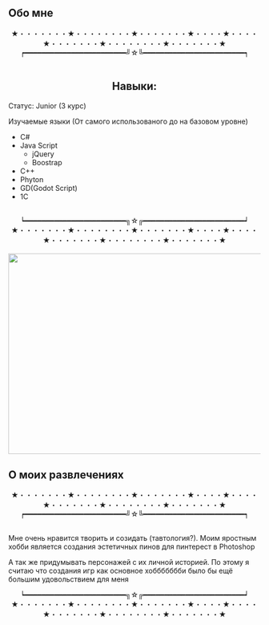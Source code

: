 <h2>Обо мне </h2>
 <div id="header" align="center">
  ★・・・・・・・★・・・・・・・・★・・・・・・・★・・・・★・・・・★・・・・・・・★・・・・・・・・★・・・・・・・★<br>
 ┍━━━━━━━━━━━━━━━━━━━━━━━━╝☆╚━━━━━━━━━━━━━━━━━━━━━━━━┑<br><br>
  <h2>Навыки:</h2>
  <p align="left " >Статус: Junior (3 курс)</p> 
  <p align="left " > Изучаемые языки (От самого использованого до на базовом уровне)</p>  
   <ul align="left ">
  <li>C#</li>
   <li>Java Script
     <ul>
       <li>jQuery</li>
       <li>Boostrap</li>
     </ul>
   </li>
  <li>C++</li>
  <li>Phyton</li>
  <li>GD(Godot Script)</li>
  <li>1С</li>
 </ul><br>
  ┕━━━━━━━━━━━━━━━━━━━━━━━━╗☆╔━━━━━━━━━━━━━━━━━━━━━━━━┙<br>
   ★・・・・・・・★・・・・・・・・★・・・・・・・★・・・・★・・・・★・・・・・・・★・・・・・・・・★・・・・・・・★<br>
</div>
<br>
<div id="header" align="center">
  <img src="https://i.pinimg.com/originals/ba/e1/ea/bae1ea7342b7d5fe3d8c1277d2443154.gif" width ="1000" height = "400" >
</div>
<h2>О моих развлечениях</h2>
<div id="header" align="center">
  ★・・・・・・・★・・・・・・・・★・・・・・・・★・・・・★・・・・★・・・・・・・★・・・・・・・・★・・・・・・・★<br>
 ┍━━━━━━━━━━━━━━━━━━━━━━━━╝☆╚━━━━━━━━━━━━━━━━━━━━━━━━┑<br>
<br>
<p align="left ">Мне очень нравится творить и созидать (тавтология?). Моим яростным хобби является создания эстетичных пинов для пинтерест в Photoshop </p>
<p align="left ">А так же придумывать персонажей с их личной историей. По этому я считаю что создания игр как основное хоббббббби было бы ещё большим удовольствием для меня </p>
  ┕━━━━━━━━━━━━━━━━━━━━━━━━╗☆╔━━━━━━━━━━━━━━━━━━━━━━━━┙<br>
   ★・・・・・・・★・・・・・・・・★・・・・・・・★・・・・★・・・・★・・・・・・・★・・・・・・・・★・・・・・・・★<br>
</div>
